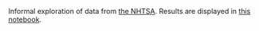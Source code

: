 Informal exploration of data from [the NHTSA](https://www-fars.nhtsa.dot.gov/QueryTool/QuerySection/SelectOptions.aspx). Results are displayed in [this notebook](https://github.com/def-mycroft/traffic_data/blob/master/analysis.ipynb).
